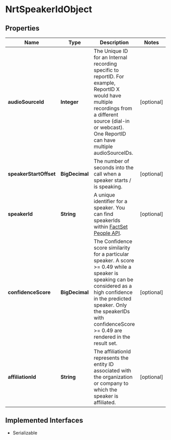 

# NrtSpeakerIdObject


## Properties

Name | Type | Description | Notes
------------ | ------------- | ------------- | -------------
**audioSourceId** | **Integer** | The Unique ID for an Internal recording specific to reportID. For example, ReportID X would have multiple recordings from a different source (dial-in or webcast). One ReportID can have multiple audioSourceIDs. |  [optional]
**speakerStartOffset** | **BigDecimal** | The number of seconds into the call when a speaker starts / is speaking. |  [optional]
**speakerId** | **String** | A unique identifier for a speaker. You can find speakerIds within [FactSet People API](https://developer.factset.com/api-catalog/factset-people-api).  |  [optional]
**confidenceScore** | **BigDecimal** | The  Confidence score similarity for a particular speaker.  A score &gt;&#x3D; 0.49 while a speaker is speaking can be considered as a high confidence in the predicted speaker.  Only the speakerIDs with confidenceScore &gt;&#x3D; 0.49 are rendered in the result set. |  [optional]
**affiliationId** | **String** | The affiliationId represents the entity ID associated with the organization or company to which the speaker is affiliated. |  [optional]


## Implemented Interfaces

* Serializable


